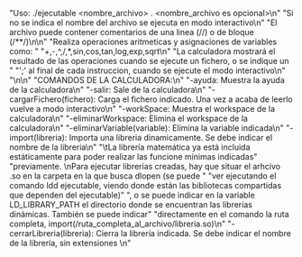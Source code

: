 "Uso: ./ejecutable <nombre_archivo> . <nombre_archivo es opcional>\n"
           "Si no se indica el nombre del archivo se ejecuta en modo interactivo\n"
           "El archivo puede contener comentarios de una linea (//) o de bloque (/**/)\n\n"
           "Realiza operaciones aritmeticas y asignaciones de variables como: "
           "+,-,^,/,*,sin,cos,tan,log,exp,sqrt\n"
           "La calculadora mostrará el resultado de las operaciones cuando se ejecute un fichero, o se indique un "
           "';' al final de cada instruccion, cuando se ejecute el modo interactivo\n"
           "\n\n"
           "COMANDOS DE LA CALCULADORA:\n"
           "-ayuda: Muestra la ayuda de la calculadora\n"
           "-salir: Sale de la calculadora\n"
           "-cargarFichero(fichero): Carga el fichero indicado. Una vez a acaba de leerlo vuelve a modo interactivo\n"
           "-workSpace: Muestra el workspace de la calculadora\n"
           "-eliminarWorkspace: Elimina el workspace de la calculadora\n"
           "-eliminarVariable(variable): Elimina la variable indicada\n"
           "-import(libreria): Importa una libreria dinamicamente. Se debe indicar el nombre de la libreria\n"
           "\tLa librería matemática ya está incluida estáticamente para poder realizar las funcione mínimas indicadas"
           "previamente. \nPara ejecutar librerías creadas, hay que situar el arhcivo .so en la carpeta en la que busca dlopen (se puede "
           "ver ejecutando el comando ldd ejecutable, viendo donde están las bibliotecas compartidas que dependen del ejecutable)"
           ", o se puede indicar en la variable LD_LIBRARY_PATH el directorio donde se encuentran las librerías dinámicas. También se puede indicar"
           "directamente en el comando la ruta completa, import(/ruta_completa_al_archivo/libreria.so)\n"
           "-cerrarLibreria(libreria): Cierra la librería indicada. Se debe indicar el nombre de la librería, sin extensiones \n"

